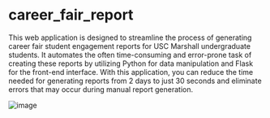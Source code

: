 # career_fair_report
This web application is designed to streamline the process of generating career fair student engagement reports for USC Marshall undergraduate students. 
It automates the often time-consuming and error-prone task of creating these reports by utilizing Python for data manipulation and Flask for the front-end interface. 
With this application, you can reduce the time needed for generating reports from 2 days to just 30 seconds and eliminate errors that may occur during manual report generation.

![image](https://github.com/kkzchen5/career_fair_report/assets/98380204/c1fe8652-b293-4a08-a7d3-b12e7a389c1c)


